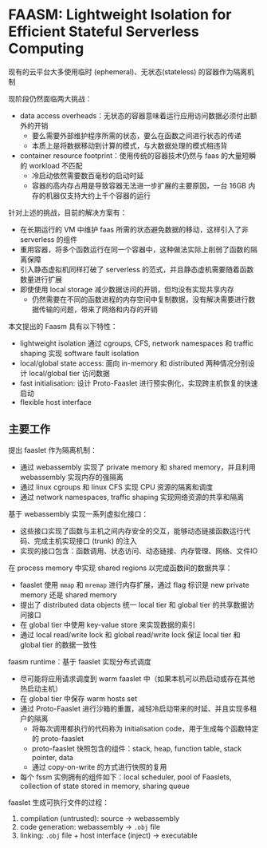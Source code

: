 # FAASM: Lightweight Isolation for Efficient Stateful Serverless Computing

现有的云平台大多使用临时 (ephemeral)、无状态(stateless) 的容器作为隔离机制

现阶段仍然面临两大挑战：

- data access overheads：无状态的容器意味着运行应用访问数据必须付出额外的开销
  - 要么需要外部维护程序所需的状态，要么在函数之间进行状态的传递
  - 本质上是将数据移动到计算的模式，与大数据处理的模式相违背
- container resource footprint：使用传统的容器技术仍然与 faas 的大量短瞬的 workload 不匹配
  - 冷启动依然需要数百毫秒的启动时延
  - 容器的高内存占用是导致容器无法进一步扩展的主要原因，一台 16GB 内存的机器仅支持大约上千个容器的运行

针对上述的挑战，目前的解决方案有：

- 在长期运行的 VM 中维护 faas 所需的状态避免数据的移动，这样引入了非 serverless 的组件
- 重用容器，将多个函数运行在同一个容器中，这种做法实际上削弱了函数的隔离保障
- 引入静态虚拟机同样打破了 serverless 的范式，并且静态虚机需要随着函数数量进行扩展
- 即使使用 local storage 减少数据访问的开销，但均没有实现共享内存
  - 仍然需要在不同的函数进程的内存空间中复制数据，没有解决需要进行数据传输的问题，带来了网络和内存的开销

本文提出的 Faasm 具有以下特性：

- lightweight isolation 通过 cgroups, CFS, network namespaces 和 traffic shaping 实现 software fault isolation
- local/global state access: 面向 in-memory 和 distributed 两种情况分别设计 local/global tier 访问数据
- fast initialisation: 设计 Proto-Faaslet 进行预实例化，实现跨主机恢复的快速启动
- flexible host interface

## 主要工作

提出 faaslet 作为隔离机制：

- 通过 webassembly 实现了 private memory 和 shared memory，并且利用 webassembly 实现内存的强隔离
- 通过 linux cgroups 和 linux CFS 实现 CPU 资源的隔离和调度
- 通过 network namespaces, traffic shaping 实现网络资源的共享和隔离

基于 webassembly 实现一系列虚拟化接口：

- 这些接口实现了函数与主机之间内存安全的交互，能够动态链接函数运行代码、完成主机实现接口 (trunk) 的注入
- 实现的接口包含：函数调用、状态访问、动态链接、内存管理、网络、文件IO

在 process memory 中实现 shared regions 以完成函数间的数据共享：

- faaslet 使用 `mmap` 和 `mremap` 进行内存扩展，通过 flag 标识是 new private memory 还是 shared memory
- 提出了 distributed data objects 统一 local tier 和 global tier 的共享数据访问接口
- 在 global tier 中使用 key-value store 来实现数据的索引
- 通过 local read/write lock 和 global read/write lock 保证 local tier 和 global tier 的数据一致性

faasm runtime：基于 faaslet 实现分布式调度

- 尽可能将应用请求调度到 warm faaslet 中（如果本机可以热启动或存在其他热启动主机）
- 在 global tier 中保存 warm hosts set
- 通过 Proto-Faaslet 进行沙箱的重置，减轻冷启动带来的时延、并且实现多租户的隔离
  - 将每次调用都执行的代码称为 initialisation code，用于生成每个函数特定的 proto-faaslet
  - proto-faaslet 快照包含的组件：stack, heap, function table, stack pointer, data
  - 通过 copy-on-write 的方式进行快照的复用
- 每个 fssm 实例拥有的组件如下：local scheduler, pool of Faaslets, collection of state stored in memory, sharing queue

faaslet 生成可执行文件的过程：

1. compilation (untrusted): source -> webassembly
2. code generation: webassembly -> `.obj` file
3. linking: `.obj` file + host interface (inject) -> executable

